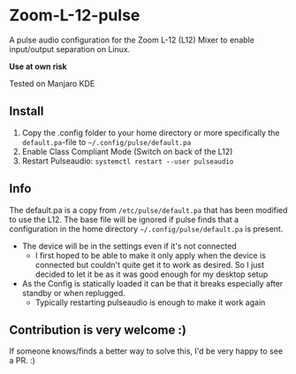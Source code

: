 # Zoom-L-12-pulse
A pulse audio configuration for the Zoom L-12 (L12) Mixer to enable input/output separation on Linux.

**Use at own risk**

Tested on Manjaro KDE

## Install
1. Copy the .config folder to your home directory or more specifically the `default.pa`-file to `~/.config/pulse/default.pa`
2. Enable Class Compliant Mode (Switch on back of the L12)
3. Restart Pulseaudio: `systemctl restart --user pulseaudio`

## Info
The default.pa is a copy from `/etc/pulse/default.pa` that has been modified to use the L12. The base file will be ignored if pulse finds that a configuration in the home directory `~/.config/pulse/default.pa` is present.

- The device will be in the settings even if it's not connected
  - I first hoped to be able to make it only apply when the device is connected but couldn't quite get it to work as desired.
    So I just decided to let it be as it was good enough for my desktop setup
- As the Config is statically loaded it can be that it breaks especially after standby or when replugged.
  - Typically restarting pulseaudio is enough to make it work again


## Contribution is very welcome :)
If someone knows/finds a better way to solve this, I'd be very happy to see a PR. :)
